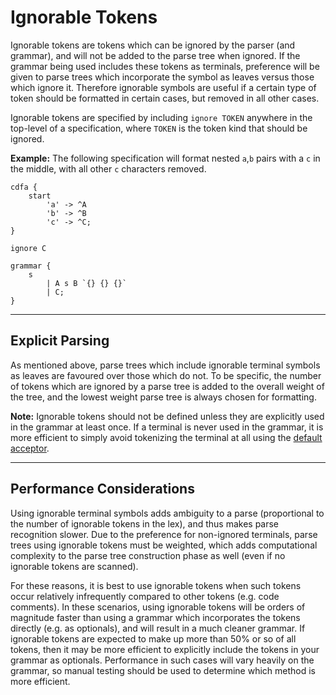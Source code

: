 # Ignorable Tokens

Ignorable tokens are tokens which can be ignored by the parser (and grammar), and will not be added to the parse tree
when ignored.
If the grammar being used includes these tokens as terminals, preference will be given to parse trees which incorporate
the symbol as leaves versus those which ignore it.
Therefore ignorable symbols are useful if a certain type of token should be formatted in certain cases, but removed in
all other cases.

Ignorable tokens are specified by including `ignore TOKEN` anywhere in the top-level of a specification, where `TOKEN`
is the token kind that should be ignored.

**Example:** The following specification will format nested `a`,`b` pairs with a `c` in the middle, with all other `c`
characters removed.
```text
cdfa {
    start
        'a' -> ^A
        'b' -> ^B
        'c' -> ^C;
}

ignore C

grammar {
    s
        | A s B `{} {} {}`
        | C;
}
```

---

## Explicit Parsing

As mentioned above, parse trees which include ignorable terminal symbols as leaves are favoured over those which do not.
To be specific, the number of tokens which are ignored by a parse tree is added to the overall weight of the tree,
and the lowest weight parse tree is always chosen for formatting.

**Note:** Ignorable tokens should not be defined unless they are explicitly used in the grammar at least once.
If a terminal is never used in the grammar, it is more efficient to simply avoid tokenizing the terminal at all using
the [default acceptor](cdfa.md#default-acceptor).

---

## Performance Considerations

Using ignorable terminal symbols adds ambiguity to a parse (proportional to the number of ignorable tokens in the lex),
and thus makes parse recognition slower.
Due to the preference for non-ignored terminals, parse trees using ignorable tokens must be weighted, which adds
computational complexity to the parse tree construction phase as well (even if no ignorable tokens are scanned).

For these reasons, it is best to use ignorable tokens when such tokens occur relatively infrequently compared to other
tokens (e.g. code comments).
In these scenarios, using ignorable tokens will be orders of magnitude faster than using a grammar which incorporates
the tokens directly (e.g. as optionals), and will result in a much cleaner grammar.
If ignorable tokens are expected to make up more than 50% or so of all tokens, then it may be more efficient to
explicitly include the tokens in your grammar as optionals.
Performance in such cases will vary heavily on the grammar, so manual testing should be used to determine which method
is more efficient.
